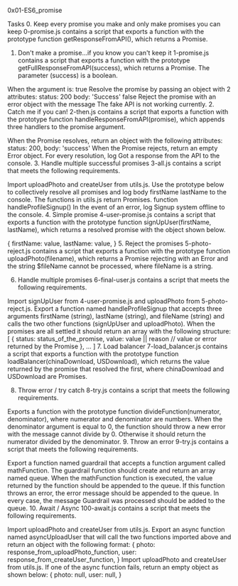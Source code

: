 0x01-ES6_promise

Tasks
 0. Keep every promise you make and only make promises you can keep
0-promise.js contains a script that exports a function with the prototype function getResponseFromAPI(), which returns a Promise.

 1. Don't make a promise...if you know you can't keep it
1-promise.js contains a script that exports a function with the prototype getFullResponseFromAPI(success), which returns a Promise. The parameter (success) is a boolean.

When the argument is:
true
Resolve the promise by passing an object with 2 attributes:
status: 200
body: 'Success'
false
Reject the promise with an error object with the message The fake API is not working currently.
 2. Catch me if you can!
2-then.js contains a script that exports a function with the prototype function handleResponseFromAPI(promise), which appends three handlers to the promise argument.

When the Promise resolves, return an object with the following attributes:
status: 200,
body: 'success'
When the Promise rejects, return an empty Error object.
For every resolution, log Got a response from the API to the console.
 3. Handle multiple successful promises
3-all.js contains a script that meets the following requirements.

Import uploadPhoto and createUser from utils.js.
Use the prototype below to collectively resolve all promises and log body firstName lastName to the console. The functions in utils.js return Promises.
function handleProfileSignup()
In the event of an error, log Signup system offline to the console.
 4. Simple promise
4-user-promise.js contains a script that exports a function with the prototype function signUpUser(firstName, lastName), which returns a resolved promise with the object shown below.

{
  firstName: value,
  lastName: value,
}
 5. Reject the promises
5-photo-reject.js contains a script that exports a function with the prototype function uploadPhoto(filename), which returns a Promise rejecting with an Error and the string $fileName cannot be processed, where fileName is a string.

 6. Handle multiple promises
6-final-user.js contains a script that meets the following requirements.

Import signUpUser from 4-user-promise.js and uploadPhoto from 5-photo-reject.js.
Export a function named handleProfileSignup that accepts three arguments firstName (string), lastName (string), and fileName (string) and calls the two other functions (signUpUser and uploadPhoto).
When the promises are all settled it should return an array with the following structure:
[
  {
    status: status_of_the_promise,
    value: value || reason // value or error returned by the Promise
  },
  ...
]
 7. Load balancer
7-load_balancer.js contains a script that exports a function with the prototype function loadBalancer(chinaDownload, USDownload), which returns the value returned by the promise that resolved the first, where chinaDownload and USDownload are Promises.

 8. Throw error / try catch
8-try.js contains a script that meets the following requirements.

Exports a function with the prototype function divideFunction(numerator, denominator), where numerator and denominator are numbers.
When the denominator argument is equal to 0, the function should throw a new error with the message cannot divide by 0.
Otherwise it should return the numerator divided by the denominator.
 9. Throw an error
9-try.js contains a script that meets the following requirements.

Export a function named guardrail that accepts a function argument called mathFunction.
The guardrail function should create and return an array named queue.
When the mathFunction function is executed, the value returned by the function should be appended to the queue. If this function throws an error, the error message should be appended to the queue.
In every case, the message Guardrail was processed should be added to the queue.
 10. Await / Async
100-await.js contains a script that meets the following requirements.

Import uploadPhoto and createUser from utils.js.
Export an async function named asyncUploadUser that will call the two functions imported above and return an object with the following format:
{
  photo: response_from_uploadPhoto_function,
  user: response_from_createUser_function,
}
Import uploadPhoto and createUser from utils.js.
If one of the async function fails, return an empty object as shown below:
{
  photo: null,
  user: null,
}

